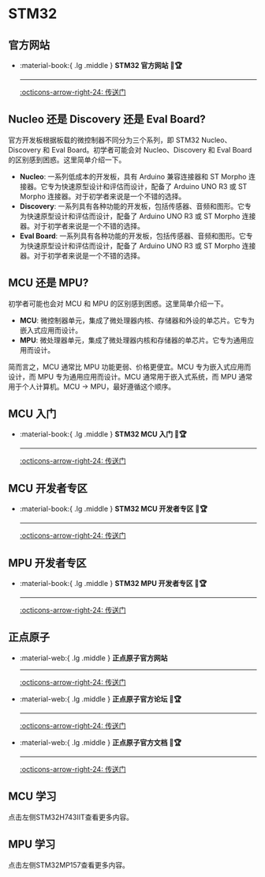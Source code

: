# STM32

## 官方网站

<div class="grid cards" markdown>

-   :material-book:{ .lg .middle } __STM32 官方网站 🎯🏆__

    ---

    [:octicons-arrow-right-24: <a href="https://www.st.com/content/st_com/zh.html" target="_blank"> 传送门 </a>](#)

</div>

## Nucleo 还是 Discovery 还是 Eval Board?

官方开发板根据板载的微控制器不同分为三个系列，即 STM32 Nucleo、Discovery 和 Eval Board。初学者可能会对 Nucleo、Discovery 和 Eval Board 的区别感到困惑。这里简单介绍一下。

-  **Nucleo**: 一系列低成本的开发板，具有 Arduino 兼容连接器和 ST Morpho 连接器。它专为快速原型设计和评估而设计，配备了 Arduino UNO R3 或 ST Morpho 连接器。对于初学者来说是一个不错的选择。
-  **Discovery**: 一系列具有各种功能的开发板，包括传感器、音频和图形。它专为快速原型设计和评估而设计，配备了 Arduino UNO R3 或 ST Morpho 连接器。对于初学者来说是一个不错的选择。
-  **Eval Board**: 一系列具有各种功能的开发板，包括传感器、音频和图形。它专为快速原型设计和评估而设计，配备了 Arduino UNO R3 或 ST Morpho 连接器。对于初学者来说是一个不错的选择。

## MCU 还是 MPU?

初学者可能也会对 MCU 和 MPU 的区别感到困惑。这里简单介绍一下。

-  **MCU**: 微控制器单元，集成了微处理器内核、存储器和外设的单芯片。它专为嵌入式应用而设计。
-  **MPU**: 微处理器单元，集成了微处理器内核和存储器的单芯片。它专为通用应用而设计。

简而言之，MCU 通常比 MPU 功能更弱、价格更便宜。MCU 专为嵌入式应用而设计，而 MPU 专为通用应用而设计。MCU 通常用于嵌入式系统，而 MPU 通常用于个人计算机。MCU -> MPU，最好遵循这个顺序。

## MCU 入门

<div class="grid cards" markdown>

-   :material-book:{ .lg .middle } __STM32 MCU 入门 🎯🏆__

    ---

    [:octicons-arrow-right-24: <a href="https://www.st.com/content/st_com/zh/stm32-mcu-developer-zone/start-a-project-with-an-mcu.html" target="_blank"> 传送门 </a>](#)

</div>

## MCU 开发者专区

<div class="grid cards" markdown>

-   :material-book:{ .lg .middle } __STM32 MCU 开发者专区 🎯🏆__

    ---

    [:octicons-arrow-right-24: <a href="https://www.st.com/content/st_com/zh/stm32-mcu-developer-zone.html" target="_blank"> 传送门 </a>](#)

</div>

## MPU 开发者专区

<div class="grid cards" markdown>

-   :material-book:{ .lg .middle } __STM32 MPU 开发者专区 🎯🏆__

    ---

    [:octicons-arrow-right-24: <a href="https://www.st.com/content/st_com/zh/stm32-mpu-developer-zone.html" target="_blank"> 传送门 </a>](#)

</div>

## 正点原子

<div class="grid cards" markdown>

-  :material-web:{ .lg .middle } __正点原子官方网站__

    ---

    [:octicons-arrow-right-24: <a href="http://www.openedv.com/" target="_blank"> 传送门 </a>](#)

-  :material-web:{ .lg .middle } __正点原子官方论坛 🎯🏆__

    ---

    [:octicons-arrow-right-24: <a href="http://www.openedv.com/forum.php" target="_blank"> 传送门 </a>](#)

-  :material-web:{ .lg .middle } __正点原子官方文档 🎯🏆__
    
    ---

    [:octicons-arrow-right-24: <a href="http://www.openedv.com/docs/" target="_blank"> 传送门</a>](#)

</div>

## MCU 学习

点击左侧STM32H743IIT查看更多内容。

## MPU 学习

点击左侧STM32MP157查看更多内容。